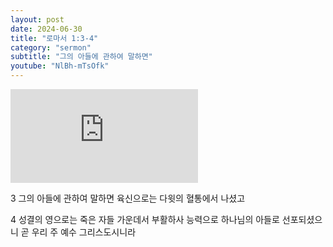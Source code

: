 ```yaml
---
layout: post
date: 2024-06-30
title: "로마서 1:3-4"
category: "sermon"
subtitle: "그의 아들에 관하여 말하면"
youtube: "NlBh-mTsOfk"
---
```


<div class="youtube margin-large">
    <iframe src="https://www.youtube.com/embed/NlBh-mTsOfk" title="YouTube video player" frameborder="0" allow="accelerometer; autoplay; clipboard-write; encrypted-media; gyroscope; picture-in-picture; web-share" allowfullscreen></iframe>
</div>

3 그의 아들에 관하여 말하면 육신으로는 다윗의 혈통에서 나셨고

4 성결의 영으로는 죽은 자들 가운데서 부활하사 능력으로 하나님의 아들로 선포되셨으니 곧 우리 주 예수 그리스도시니라

